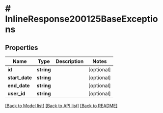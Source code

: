 # # InlineResponse200125BaseExceptions

## Properties

Name | Type | Description | Notes
------------ | ------------- | ------------- | -------------
**id** | **string** |  | [optional]
**start_date** | **string** |  | [optional]
**end_date** | **string** |  | [optional]
**user_id** | **string** |  | [optional]

[[Back to Model list]](../../README.md#models) [[Back to API list]](../../README.md#endpoints) [[Back to README]](../../README.md)
